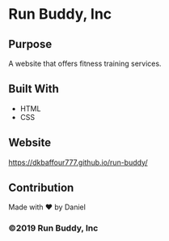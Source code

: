 # Run Buddy, Inc

## Purpose
A website that offers fitness training services. 

## Built With
* HTML
* CSS

## Website
https://dkbaffour777.github.io/run-buddy/

## Contribution
Made with ❤️ by Daniel

### ©️2019 Run Buddy, Inc 
